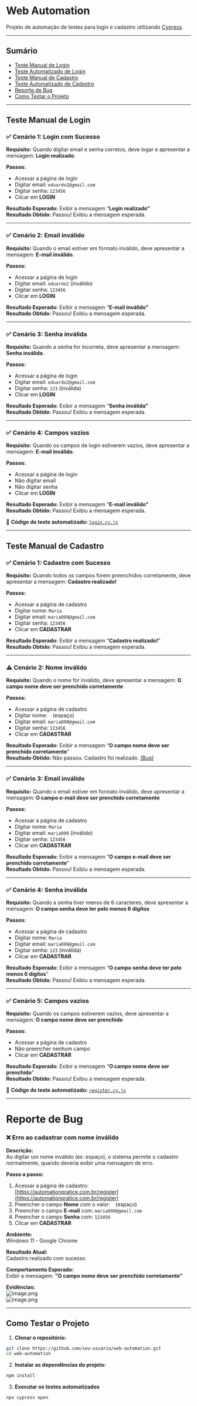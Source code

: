 # Web Automation

Projeto de automação de testes para login e cadastro utilizando [Cypress](https://www.cypress.io/).

---

## Sumário

- [Teste Manual de Login](#teste-manual-de-login)
- [Teste Automatizado de Login](./cypress/e2e/login.cy.js)
- [Teste Manual de Cadastro](#teste-manual-de-cadastro)
- [Teste Automatizado de Cadastro](./cypress/e2e/cadastro.cy.js)
- [Reporte de Bug](#reporte-de-bug)
- [Como Testar o Projeto](#como-testar-o-projeto)

---

## Teste Manual de Login

### ✅ **Cenário 1: Login com Sucesso**

**Requisito:** Quando digitar email e senha corretos, deve logar e apresentar a mensagem: **Login realizado**.

**Passos:**

- Acessar a página de login
- Digitar email: `eduardo2@gmail.com`
- Digitar senha: `123456`
- Clicar em **LOGIN**

**Resultado Esperado:** Exibir a mensagem “**Login realizado”**  
**Resultado Obtido:** Passou! Exibiu a mensagem esperada.

---

### ✅ **Cenário 2: Email inválido**

**Requisito:** Quando o email estiver em formato inválido, deve apresentar a mensagem: **E-mail inválido**.

**Passos:**

- Acessar a página de login
- Digitar email: `eduardo2` (inválido)
- Digitar senha: `123456`
- Clicar em **LOGIN**

**Resultado Esperado:** Exibir a mensagem “**E-mail inválido”**  
**Resultado Obtido:** Passou! Exibiu a mensagem esperada.

---

### ✅ **Cenário 3: Senha inválida**

**Requisito:** Quando a senha for incorreta, deve apresentar a mensagem: **Senha inválida**.

**Passos:**

- Acessar a página de login
- Digitar email: `eduardo2@gmail.com`
- Digitar senha: `123` (inválida)
- Clicar em **LOGIN**

**Resultado Esperado:** Exibir a mensagem “**Senha inválida”**  
**Resultado Obtido:** Passou! Exibiu a mensagem esperada.

---

### ✅ **Cenário 4: Campos vazios**

**Requisito:** Quando os campos de login estiverem vazios, deve apresentar a mensagem: **E-mail inválido**.

**Passos:**

- Acessar a página de login
- Não digitar email
- Não digitar senha
- Clicar em **LOGIN**

**Resultado Esperado:** Exibir a mensagem “**E-mail inválido”**  
**Resultado Obtido:** Passou! Exibiu a mensagem esperada.

🔗 **Código do teste automatizado:** [`login.cy.js`](./cypress/e2e/login.cy.js)

---

## Teste Manual de Cadastro

### ✅ **Cenário 1: Cadastro com Sucesso**

**Requisito:** Quando todos os campos forem preenchidos corretamente, deve apresentar a mensagem: **Cadastro realizado!**

**Passos:**

- Acessar a página de cadastro
- Digitar nome: `Maria`
- Digitar email: `mariaO99@gmail.com`
- Digitar senha: `123456`
- Clicar em **CADASTRAR**

**Resultado Esperado:** Exibir a mensagem “**Cadastro realizado!**”  
**Resultado Obtido:** Passou! Exibiu a mensagem esperada.

---

### ⚠️ **Cenário 2: Nome inválido**

**Requisito:** Quando o nome for inválido, deve apresentar a mensagem: **O campo nome deve ser prenchido corretamente**

**Passos:**

- Acessar a página de cadastro
- Digitar nome: `` `` (espaço)
- Digitar email: `mariaO99@gmail.com`
- Digitar senha: `123456`
- Clicar em **CADASTRAR**

**Resultado Esperado:** Exibir a mensagem “**O campo nome deve ser prenchido corretamente**”  
**Resultado Obtido:** Não passou. Cadastro foi realizado. [(Bug)](#reporte-de-bug)

---

### ✅ **Cenário 3: Email inválido**

**Requisito:** Quando o email estiver em formato inválido, deve apresentar a mensagem: **O campo e-mail deve ser prenchido corretamente**

**Passos:**

- Acessar a página de cadastro
- Digitar nome: `Maria`
- Digitar email: `mariaO99` (inválido)
- Digitar senha: `123456`
- Clicar em **CADASTRAR**

**Resultado Esperado:** Exibir a mensagem “**O campo e-mail deve ser prenchido corretamente**”  
**Resultado Obtido:** Passou! Exibiu a mensagem esperada.

---

### ✅ **Cenário 4: Senha inválida**

**Requisito:** Quando a senha tiver menos de 6 caracteres, deve apresentar a mensagem: **O campo senha deve ter pelo menos 6 dígitos**

**Passos:**

- Acessar a página de cadastro
- Digitar nome: `Maria`
- Digitar email: `mariaO99@gmail.com`
- Digitar senha: `123` (inválida)
- Clicar em **CADASTRAR**

**Resultado Esperado:** Exibir a mensagem “**O campo senha deve ter pelo menos 6 dígitos**”  
**Resultado Obtido:** Passou! Exibiu a mensagem esperada.

---

### ✅ **Cenário 5: Campos vazios**

**Requisito:** Quando os campos estiverem vazios, deve apresentar a mensagem: **O campo nome deve ser prenchido**

**Passos:**

- Acessar a página de cadastro
- Não preencher nenhum campo
- Clicar em **CADASTRAR**

**Resultado Esperado:** Exibir a mensagem “**O campo nome deve ser prenchido**”  
**Resultado Obtido:** Passou! Exibiu a mensagem esperada.

🔗 **Código do teste automatizado:** [`register.cy.js`](./cypress/e2e/register.cy.js)

---

# Reporte de Bug

### ❌ Erro ao cadastrar com nome inválido

**Descrição:**  
Ao digitar um nome inválido (ex: espaço), o sistema permite o cadastro normalmente, quando deveria exibir uma mensagem de erro.

**Passo a passo:**

1. Acessar a página de cadastro: [https://automationpratice.com.br/register](https://automationpratice.com.br/register)
2. Preencher o campo **Nome** com o valor: `` `` (espaço)
3. Preencher o campo **E-mail** com: `mariaO99@gmail.com`
4. Preencher o campo **Senha** com: `123456`
5. Clicar em **CADASTRAR**

**Ambiente:**  
Windows 11 - Google Chrome

**Resultado Atual:**  
Cadastro realizado com sucesso

**Comportamento Esperado:**  
Exibir a mensagem: **“O campo nome deve ser prenchido corretamente”**

**Evidências:**  
![image.png](attachment:01610b2c-7897-43d9-99c6-eda03c8a9348:image.png)  
![image.png](attachment:4d06e459-926b-4886-afba-a0f5fe3e1658:image.png)

---

## Como Testar o Projeto

1. **Clonar o repositório:**
```bash
git clone https://github.com/seu-usuario/web-automation.git
cd web-automation
```

2. **Instalar as dependências do projeto:**
```bash
npm install
```

3. **Executar os testes automatizados**
```bash
npx cypress open
```
